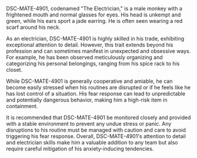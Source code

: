 DSC-MATE-4901, codenamed "The Electrician," is a male monkey with a frightened mouth and normal glasses for eyes. His head is unkempt and green, while his ears sport a jade earring. He is often seen wearing a red scarf around his neck. 

As an electrician, DSC-MATE-4901 is highly skilled in his trade, exhibiting exceptional attention to detail. However, this trait extends beyond his profession and can sometimes manifest in unexpected and obsessive ways. For example, he has been observed meticulously organizing and categorizing his personal belongings, ranging from his spice rack to his closet. 

While DSC-MATE-4901 is generally cooperative and amiable, he can become easily stressed when his routines are disrupted or if he feels like he has lost control of a situation. His fear response can lead to unpredictable and potentially dangerous behavior, making him a high-risk item in containment. 

It is recommended that DSC-MATE-4901 be monitored closely and provided with a stable environment to prevent any undue stress or panic. Any disruptions to his routine must be managed with caution and care to avoid triggering his fear response.  Overall, DSC-MATE-4901's attention to detail and electrician skills make him a valuable addition to any team but also require careful mitigation of his anxiety-inducing tendencies.